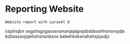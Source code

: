 # Reporting Website
```
Website report with Laravel 8
```
ssjshsjbn
ssgshsgsgasssnananjajajpsjsbsbbsshhsnsnsjdjs
bzbssssojsjehshsnsnbsns
bebehksksnshshsjsjsdjs
